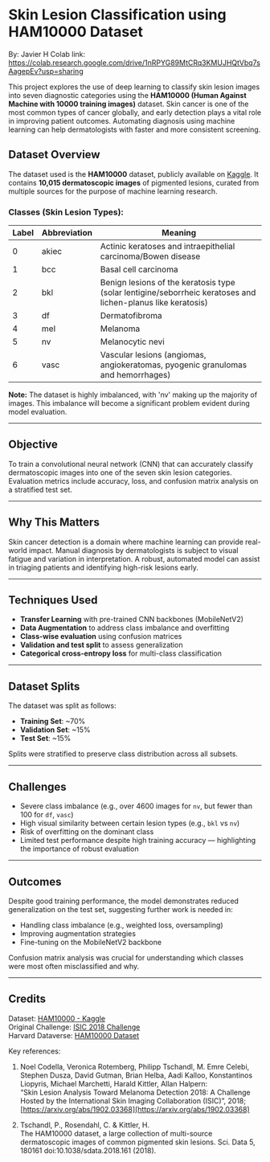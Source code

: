 # Skin Lesion Classification using HAM10000 Dataset
By: Javier H
Colab link: https://colab.research.google.com/drive/1nRPYG89MtCRq3KMUJHQtVbq7sAagepEv?usp=sharing

This project explores the use of deep learning to classify skin lesion images into seven diagnostic categories using the **HAM10000 (Human Against Machine with 10000 training images)** dataset. Skin cancer is one of the most common types of cancer globally, and early detection plays a vital role in improving patient outcomes. Automating diagnosis using machine learning can help dermatologists with faster and more consistent screening.

## Dataset Overview

The dataset used is the **HAM10000** dataset, publicly available on [Kaggle](https://www.kaggle.com/datasets/kmader/skin-cancer-mnist-ham10000). It contains **10,015 dermatoscopic images** of pigmented lesions, curated from multiple sources for the purpose of machine learning research.

### Classes (Skin Lesion Types):

| Label | Abbreviation | Meaning                                                                                       |
|-------|--------------|-----------------------------------------------------------------------------------------------|
| 0     | akiec        | Actinic keratoses and intraepithelial carcinoma/Bowen disease                                 |
| 1     | bcc          | Basal cell carcinoma                                                                          |
| 2     | bkl          | Benign lesions of the keratosis type (solar lentigine/seborrheic keratoses and lichen-planus like keratosis) |
| 3     | df           | Dermatofibroma                                                                               |
| 4     | mel          | Melanoma                                                                                    |
| 5     | nv           | Melanocytic nevi                                                                            |
| 6     | vasc         | Vascular lesions (angiomas, angiokeratomas, pyogenic granulomas and hemorrhages)             |

**Note:** The dataset is highly imbalanced, with 'nv' making up the majority of images. This imbalance will become a significant problem evident during model evaluation.

---

## Objective

To train a convolutional neural network (CNN) that can accurately classify dermatoscopic images into one of the seven skin lesion categories. Evaluation metrics include accuracy, loss, and confusion matrix analysis on a stratified test set.

---

## Why This Matters

Skin cancer detection is a domain where machine learning can provide real-world impact. Manual diagnosis by dermatologists is subject to visual fatigue and variation in interpretation. A robust, automated model can assist in triaging patients and identifying high-risk lesions early.

---

## Techniques Used

- **Transfer Learning** with pre-trained CNN backbones (MobileNetV2)  
- **Data Augmentation** to address class imbalance and overfitting  
- **Class-wise evaluation** using confusion matrices  
- **Validation and test split** to assess generalization  
- **Categorical cross-entropy loss** for multi-class classification  

---

## Dataset Splits

The dataset was split as follows:

- **Training Set**: ~70%  
- **Validation Set**: ~15%  
- **Test Set**: ~15%  

Splits were stratified to preserve class distribution across all subsets.

---

## Challenges

- Severe class imbalance (e.g., over 4600 images for `nv`, but fewer than 100 for `df`, `vasc`)  
- High visual similarity between certain lesion types (e.g., `bkl` vs `nv`)  
- Risk of overfitting on the dominant class  
- Limited test performance despite high training accuracy — highlighting the importance of robust evaluation  

---

## Outcomes

Despite good training performance, the model demonstrates reduced generalization on the test set, suggesting further work is needed in:

- Handling class imbalance (e.g., weighted loss, oversampling)  
- Improving augmentation strategies
- Fine-tuning on the MobileNetV2 backbone

Confusion matrix analysis was crucial for understanding which classes were most often misclassified and why.

---

## Credits

Dataset: [HAM10000 - Kaggle](https://www.kaggle.com/datasets/kmader/skin-cancer-mnist-ham10000)  
Original Challenge: [ISIC 2018 Challenge](https://challenge2018.isic-archive.com)  
Harvard Dataverse: [HAM10000 Dataset](https://dataverse.harvard.edu/dataset.xhtml?persistentId=doi:10.7910/DVN/DBW86T)  

Key references:  
1. Noel Codella, Veronica Rotemberg, Philipp Tschandl, M. Emre Celebi, Stephen Dusza, David Gutman, Brian Helba, Aadi Kalloo, Konstantinos Liopyris, Michael Marchetti, Harald Kittler, Allan Halpern:  
“Skin Lesion Analysis Toward Melanoma Detection 2018: A Challenge Hosted by the International Skin Imaging Collaboration (ISIC)”, 2018; [https://arxiv.org/abs/1902.03368](https://arxiv.org/abs/1902.03368)  

2. Tschandl, P., Rosendahl, C. & Kittler, H.  
The HAM10000 dataset, a large collection of multi-source dermatoscopic images of common pigmented skin lesions. Sci. Data 5, 180161 doi:10.1038/sdata.2018.161 (2018).